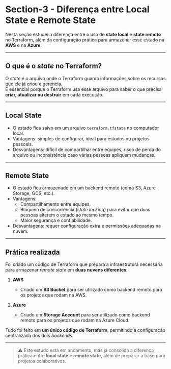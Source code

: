 # Section-3 - Diferença entre Local State e Remote State

Nesta seção estudei a diferença entre o uso de **state local** e **state remoto** no Terraform, além da configuração prática para armazenar esse estado na **AWS** e na **Azure**.

---

## O que é o *state* no Terraform?

O *state* é o arquivo onde o Terraform guarda informações sobre os recursos que ele já criou e gerencia.  
É essencial porque o Terraform usa esse arquivo para saber o que precisa **criar, atualizar ou destruir** em cada execução.

---

## Local State

- O estado fica salvo em um arquivo `terraform.tfstate` no computador local.  
- Vantagens: simples de configurar, ideal para estudos ou projetos pessoais.  
- Desvantagens: difícil de compartilhar entre equipes, risco de perda do arquivo ou inconsistência caso várias pessoas apliquem mudanças.  

---

## Remote State

- O estado fica armazenado em um backend remoto (como S3, Azure Storage, GCS, etc.).  
- Vantagens:  
  - Compartilhamento entre equipes.  
  - Bloqueio de concorrência (*state locking*) para evitar que duas pessoas alterem o estado ao mesmo tempo.  
  - Maior segurança e confiabilidade.  
- Desvantagens: requer configuração extra e permissões adequadas na nuvem.  

---

## Prática realizada

Foi criado um código de Terraform que prepara a infraestrutura necessária para armazenar *remote state* em **duas nuvens diferentes**:

1. **AWS**  
   - Criado um **S3 Bucket** para ser utilizado como backend remoto para os projetos que rodam na AWS.  

2. **Azure**  
   - Criado um **Storage Account** para ser utilizado como backend remoto para os projetos que rodam na Azure Cloud.  

Tudo foi feito em **um único código de Terraform**, permitindo a configuração centralizada dos dois *backends*.  

---

> ⚠️ Este estudo está em andamento, mas já consolida a diferença prática entre **local state** e **remote state**, além de preparar a base para projetos colaborativos.
